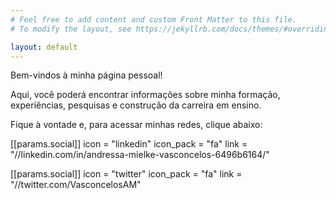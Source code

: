 ```yaml
---
# Feel free to add content and custom Front Matter to this file.
# To modify the layout, see https://jekyllrb.com/docs/themes/#overriding-theme-defaults

layout: default
---
```



<p align="center">

Bem-vindos à minha página pessoal! 

Aqui, você poderá encontrar informações sobre minha formação, experiências, pesquisas e construção da carreira em ensino. 

Fique à vontade e, para acessar minhas redes, clique abaixo:

 [[params.social]]
    icon = "linkedin"
    icon_pack = "fa"
    link = "//linkedin.com/in/andressa-mielke-vasconcelos-6496b6164/"
    
 [[params.social]]
    icon = "twitter"
    icon_pack = "fa"
    link = "//twitter.com/VasconcelosAM"
